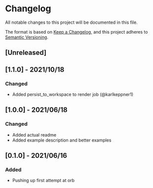 # Changelog
All notable changes to this project will be documented in this file.

The format is based on [Keep a Changelog](https://keepachangelog.com/en/1.0.0/),
and this project adheres to [Semantic Versioning](https://semver.org/spec/v2.0.0.html).

## [Unreleased]

## [1.1.0] - 2021/10/18
### Changed
 - Added persist_to_workspace to render job (@karlkeppner1)

## [1.0.0] - 2021/06/18
### Changed
 - Added actual readme
 - Added example description and better examples

## [0.1.0] - 2021/06/16
### Added
 - Pushing up first attempt at orb



